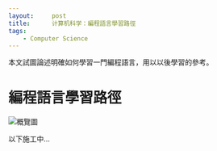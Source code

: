 ```yaml
---
layout:     post
title:      计算机科学：編程語言學習路徑
tags:
    - Computer Science
---
```


本文試圖論述明確如何學習一門編程語言，用以以後學習的參考。

<!--more-->

# 編程語言學習路徑

![概覽圖](https://lh3.googleusercontent.com/O_vSXk6pFPvauwz3jwPbVn7jpRmozaWhfksbEFpjq98_SsLveMIsJOBabW58XmVpIMi_Dj12mvV4An7fdOK7XMjjuczr_130UkL_GcTiDxuH7WwRonoI9DHLpCV5LqrU5lHAFOMxFu-5u3g2Yhx4or8IbY_8cO4bpuq6ioV3Dvqzu0zDUq7U3sMB1jYEihjX2W6_P4ixqcOkyMJNfDdyuouScDE3mnAiGpvrpPVL6AwXF71mMafEKnYJMVWq0ZHo1IotRXXiQYEPJU0kAjuSB1d9MjRJkyQujFWTTWEWIbnKLhgWqOW3D1TJGLkOWl9GRTuxEM0p5t3HzTPWShgUFdLiQYOnwdN5poUK1FDSBcC2QK_0qo6fGku5aQXGN4xflDn5V9rIx826EpWaqwyTBZ-HIA0RQx8_VO33m-nQSz9trRSDc_4pGeu5XPJmM-CBkseoqJXFgmxHllsQGjsuLP-YsKeZf4tpcUgrzJZU6T5jkl6WxExUP7fsDHqan_h-mTIRTFR26z9Gi2fDoX5gfT-HyeEkoSEqBR8ASKF0PQUsbNG139-O6WPNo9dHPJMu4ZQpbEmplFVJAMLVKAILDHhrAw-t5nl5OH7hLGOrcPOxeJcF2PAMZt6wL-1A5YGocHAKTWCm22AVnaNvDYLuFJLbACG3epygNW9WxS-8c8NWtdPd1TmkfZrgwV12FuyCaYD86GQPWWOAk0COtS5DywMki18lEok2RtwbPLN_XzvufamlOQ=w1480-h998-no)

以下施工中...